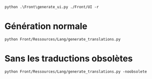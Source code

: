 
```commandline
python .\Front\generate_ui.py ./Front/UI -r 
```


# Génération normale
```commandline
python Front/Ressources/Lang/generate_translations.py
```

# Sans les traductions obsolètes
```commandline
python Front/Ressources/Lang/generate_translations.py -noobsolete
```